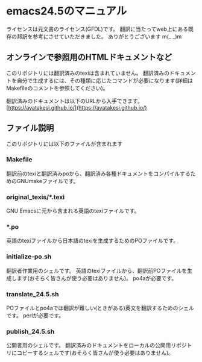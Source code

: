 # emacs24.5のマニュアル
ライセンスは元文書のライセンス(GFDL)です。
翻訳に当たってweb上にある既存の邦訳を参考にさせていただきました。
ありがとうございます m(_ _)m

## オンラインで参照用のHTMLドキュメントなど
このリポジトリには翻訳済みのtexiは含まれていません。
翻訳済みのドキュメントを自分で生成するには、その種類に応じたコマンドが必要になります(詳細はMakefileのコメントを参照してください)。

翻訳済みのドキュメントは以下のURLから入手できます。
[https://ayatakesi.github.io/](https://ayatakesi.github.io/)

## ファイル説明
このリポジトリには以下のファイルが含まれます

### Makefile
翻訳前のtexiと翻訳済みpoから、翻訳済み各種ドキュメントをコンパイルするためのGNUmakeファイルです。

### original_texis/*.texi
GNU Emacsに元から含まれる英語のtexiファイルです。

### *.po
英語のtexiファイルから日本語のtexiを生成するためのPOファイルです。

### initialize-po.sh
翻訳者作業用のシェルです。
英語のtexiファイルから、翻訳前POファイルを生成します(おそらく皆さんが使う必要はありません)。
po4aが必要です。

### translate_24.5.sh
POファイルとpo4aでは翻訳が難しい(ときがある)英文を翻訳するためのシェルです。
perlが必要です。

### publish_24.5.sh
公開者用のシェルです。
翻訳済みのドキュメントをローカルの公開用リポジトリにコピーするシェルです(おそらく皆さんが使う必要はありません)。
